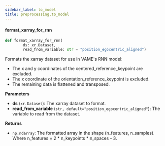 ```yaml
---
sidebar_label: to_model
title: preprocessing.to_model
---
```


#### format\_xarray\_for\_rnn

```python
def format_xarray_for_rnn(
        ds: xr.Dataset,
        read_from_variable: str = "position_egocentric_aligned")
```

Formats the xarray dataset for use in VAME&#x27;s RNN model:
- The x and y coordinates of the centered_reference_keypoint are excluded.
- The x coordinate of the orientation_reference_keypoint is excluded.
- The remaining data is flattened and transposed.

**Parameters**

* **ds** (`xr.Dataset`): The xarray dataset to format.
* **read_from_variable** (`str, default="position_egocentric_aligned"`): The variable to read from the dataset.

**Returns**

* `np.ndarray`: The formatted array in the shape (n_features, n_samples).
Where n_features = 2 * n_keypoints * n_spaces - 3.

